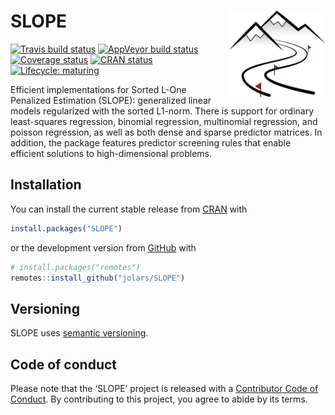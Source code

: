 
<!-- README.md is generated from README.Rmd. Please edit that file -->

# SLOPE <a href='https:/jolars.github.io/SLOPE'><img src='man/figures/logo.svg' align="right" height="139" /></a>

<!-- badges: start -->

[![Travis build
status](https://travis-ci.org/jolars/SLOPE.svg?branch=master)](https://travis-ci.org/jolars/SLOPE)
[![AppVeyor build
status](https://ci.appveyor.com/api/projects/status/github/jolars/SLOPE?branch=master&svg=true)](https://ci.appveyor.com/project/jolars/SLOPE)
[![Coverage
status](https://codecov.io/gh/jolars/SLOPE/branch/master/graph/badge.svg)](https://codecov.io/github/jolars/SLOPE?branch=master)
[![CRAN
status](https://www.r-pkg.org/badges/version/SLOPE)](https://CRAN.R-project.org/package=SLOPE)
[![Lifecycle:
maturing](https://img.shields.io/badge/lifecycle-maturing-blue.svg)](https://www.tidyverse.org/lifecycle/#maturing)
<!-- badges: end -->

Efficient implementations for Sorted L-One Penalized Estimation (SLOPE):
generalized linear models regularized with the sorted L1-norm. There is
support for ordinary least-squares regression, binomial regression,
multinomial regression, and poisson regression, as well as both dense
and sparse predictor matrices. In addition, the package features
predictor screening rules that enable efficient solutions to
high-dimensional problems.

## Installation

You can install the current stable release from
[CRAN](https://cran.r-project.org/) with

``` r
install.packages("SLOPE")
```

or the development version from [GitHub](https://github.com/) with

``` r
# install.packages("remotes")
remotes::install_github("jolars/SLOPE")
```

## Versioning

SLOPE uses [semantic versioning](http://semver.org).

## Code of conduct

Please note that the ‘SLOPE’ project is released with a [Contributor
Code of Conduct](https://jolars.github.io/SLOPE/CODE_OF_CONDUCT.html).
By contributing to this project, you agree to abide by its terms.
